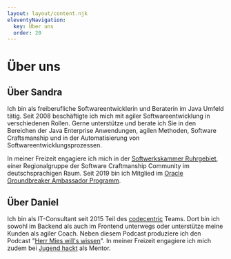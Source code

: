 ```yaml
---
layout: layout/content.njk
eleventyNavigation:
  key: Über uns
  order: 20
---
```


# Über uns

## Über Sandra

Ich bin als freiberufliche Softwareentwicklerin und Beraterin im Java Umfeld tätig. Seit 2008 beschäftigte ich mich mit agiler Softwareentwicklung in verschiedenen Rollen. Gerne unterstütze und berate ich Sie in den Bereichen der Java Enterprise Anwendungen, agilen Methoden, Software Craftsmanship und in der Automatisierung von Softwareentwicklungsprozessen.

In meiner Freizeit engagiere ich mich in der [Softwerkskammer Ruhrgebiet](https://www.softwerkskammer.org/groups/ruhrgebiet), einer Regionalgruppe der Software Craftmanship Community im deutschsprachigen Raum. Seit 2019 bin ich Mitglied im [Oracle Groundbreaker Ambassador Programm](https://apex.oracle.com/pls/apex/f?p=19297:3).

## Über Daniel

Ich bin als IT-Consultant seit 2015 Teil des [codecentric](https://codecentric.de) Teams. Dort bin ich sowohl im Backend als auch im Frontend unterwegs oder unterstütze meine Kunden als agiler Coach. Neben diesem Podcast produziere ich den Podcast "[Herr Mies will's wissen](https://mies.me)". In meiner Freizeit engagiere ich mich zudem bei [Jugend hackt](https://jugendhackt.org) als Mentor.
